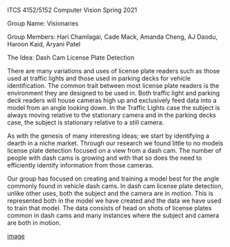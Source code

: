 ITCS 4152/5152 Computer Vision    Spring 2021

Group Name: Visionaries

Group Members:  Hari Chamlagai, Cade Mack, Amanda Cheng, AJ Daodu, Haroon Kaid, Aryani Patel
                       
The Idea: Dash Cam License Plate Detection

There are many variations and uses of license plate readers such as those used at traffic lights and those used in parking decks for vehicle identification. The common trait between most license plate readers is the environment they are designed to be used in. Both traffic light and parking deck readers will house cameras high up and exclusively feed data into a model from an angle looking down. In the Traffic Lights case the subject is always moving relative to the stationary camera and in the parking decks case, the subject is stationary relative to a still camera.

As with the genesis of many interesting ideas; we start by identifying a dearth in a niche market. Through our research we found little to no models license plate detection focused on a view from a dash cam. The number of people with dash cams is growing and with that so does the need to efficiently identify information from those cameras.

Our group has focused on creating and training a model best for the angle commonly found in vehicle dash cams. In dash cam license plate detection, unlike other uses, both the subject and the camera are in motion. This is represented both in the model we have created and the data we have used to train that model. The data consists of head on shots of license plates common in dash cams and many instances where the subject and camera are both in motion.

[image](https://user-images.githubusercontent.com/54340064/116956220-b21dc500-ac62-11eb-960a-e636a8a850bb.png)
